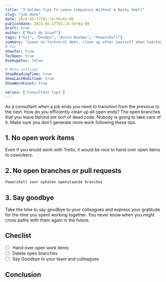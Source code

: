 ```yaml
---
title: "3 Golden Tips To Leave Companies Without A Nasty Smell"
slug: "job-done"
date: 2023-05-17T01:14:56+01:00
publishdate: 2023-05-17T01:14:56+01:00
draft: true
author: ["Mart de Graaf"]
tags: ["Git", "DevOps", "Azure DevOps", "Powershell"]
summary: "Leave no technical debt, clean up after yourself when leaving a company."
# Toc
ShowToc: true
TocOpen: true
UseHugoToc: false

# Meta settings
ShowReadingTime: true
ShowLastModified: true
ShowWordCount: true

series: ['Consultant tips']
---
```


As a consultant when a job ends you need to transition from the previous to the next. How do you efficiently clean up all open ends? The open branches that you leave behind are sort of dead code. Nobody is going to take care of it. Make sure you don't generate more work following these tips.

## 1. No open work items

Even if you would work with Trello, it would be nice to hand over open items to coworkers.


## 2. No open branches or pull requests


```ps
Powershell voor ophalen openstaande branches
```

## 3. Say goodbye

Take the time to say goodbye to your colleagues and express your gratitude for the time you spent working together. You never know when you might cross paths with them again in the future.

## Checlist

- [ ] Hand over open work items
- [ ] Delete open branches
- [ ] Say Goodbye to your team and colleagues

## Conclusion

